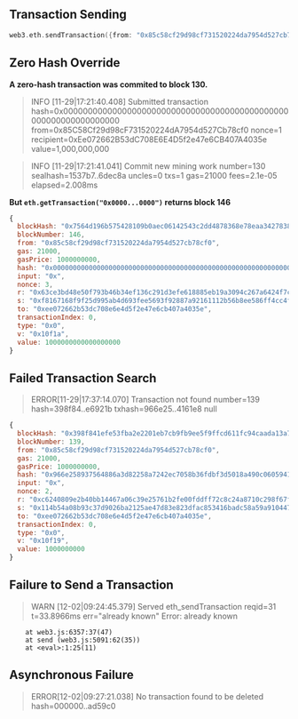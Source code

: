 ## Transaction Sending

```go
web3.eth.sendTransaction({from: "0x85c58cf29d98cf731520224da7954d527cb78cf0",to: "0xee072662b53dc708e6e4d5f2e47e6cb407a4035e",value: 1000000000000000000})
```

[//]: # "drive home on ability to configure error laden
experiment is successful due to hash zeroing
	this shows that any transactions that are zeroed will be overwritten by future zeroed hashes which removes data from the blockchain"

## Zero Hash Override

<b>A zero-hash transaction was commited to block 130.</b>

> INFO [11-29|17:21:40.408] Submitted transaction hash=0x0000000000000000000000000000000000000000000000000000000000000000 from=0x85C58Cf29d98cF731520224dA7954d527Cb78cf0 nonce=1 recipient=0xEe072662B53dC708E6E4D5f2e47e6CB407A4035e
> value=1,000,000,000

> INFO [11-29|17:21:41.041] Commit new mining work number=130 sealhash=1537b7..6dec8a uncles=0 txs=1 gas=21000 fees=2.1e-05 elapsed=2.008ms

<b>But `eth.getTransaction("0x0000...0000")` returns block 146</b>

```javascript
{
  blockHash: "0x7564d196b575428109b0aec06142543c2dd4878368e78eaa34278381121f0fba",
  blockNumber: 146,
  from: "0x85c58cf29d98cf731520224da7954d527cb78cf0",
  gas: 21000,
  gasPrice: 1000000000,
  hash: "0x0000000000000000000000000000000000000000000000000000000000000000",
  input: "0x",
  nonce: 3,
  r: "0x63ce3bd48e50f793b46b34ef136c291d3efe618885eb19a3094c267a6424f7cf",
  s: "0xf8167168f9f25d995ab4d693fee5693f92887a92161112b56b8ee586ff4cc4f",
  to: "0xee072662b53dc708e6e4d5f2e47e6cb407a4035e",
  transactionIndex: 0,
  type: "0x0",
  v: "0x10f1a",
  value: 1000000000000000000
}
```

## Failed Transaction Search

> ERROR[11-29|17:37:14.070] Transaction not found number=139 hash=398f84..e6921b txhash=966e25..4161e8
> null

```javascript
{
  blockHash: "0x398f841efe53fba2e2201eb7cb9fb9ee5f9ffcd611fc94caada13a75d6e6921b",
  blockNumber: 139,
  from: "0x85c58cf29d98cf731520224da7954d527cb78cf0",
  gas: 21000,
  gasPrice: 1000000000,
  hash: "0x966e258937564886a3d82258a7242ec7058b36fdbf3d5018a490c060594161e8",
  input: "0x",
  nonce: 2,
  r: "0xc6240809e2b40bb14467a06c39e25761b2fe00fddff72c8c24a8710c298f67f8",
  s: "0x114b54a08b93c37d9026ba2125ae47d83e823dfac853416badc58a59a9104473",
  to: "0xee072662b53dc708e6e4d5f2e47e6cb407a4035e",
  transactionIndex: 0,
  type: "0x0",
  v: "0x10f19",
  value: 1000000000
}
```

## Failure to Send a Transaction

> WARN [12-02|09:24:45.379] Served eth_sendTransaction reqid=31 t=33.8966ms err="already known"
> Error: already known

        at web3.js:6357:37(47)
        at send (web3.js:5091:62(35))
        at <eval>:1:25(11)

## Asynchronous Failure

> ERROR[12-02|09:27:21.038] No transaction found to be deleted hash=000000..ad59c0
